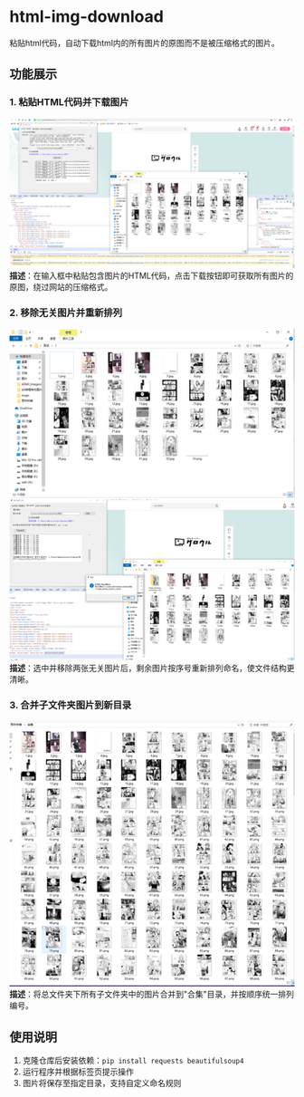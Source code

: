 # html-img-download

粘贴html代码，自动下载html内的所有图片的原图而不是被压缩格式的图片。  


## 功能展示  


### 1. 粘贴HTML代码并下载图片  
![粘贴HTML代码并下载](1.png)  
**描述**：在输入框中粘贴包含图片的HTML代码，点击下载按钮即可获取所有图片的原图，绕过网站的压缩格式。  


### 2. 移除无关图片并重新排列  
![移除无关图片并排列](2.png)  
![移除无关图片并排列](3.png)  
**描述**：选中并移除两张无关图片后，剩余图片按序号重新排列命名，使文件结构更清晰。  


### 3. 合并子文件夹图片到新目录  
![合并子文件夹图片](4.png)  
**描述**：将总文件夹下所有子文件夹中的图片合并到"合集"目录，并按顺序统一排列编号。  


## 使用说明  
1. 克隆仓库后安装依赖：`pip install requests beautifulsoup4`  
2. 运行程序并根据标签页提示操作  
3. 图片将保存至指定目录，支持自定义命名规则  
